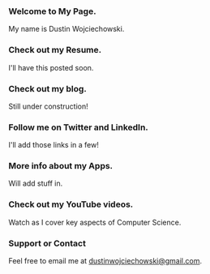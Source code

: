 ### Welcome to My Page.
My name is Dustin Wojciechowski.

### Check out my Resume.
I'll have this posted soon.

### Check out my blog.
Still under construction!

### Follow me on Twitter and LinkedIn.
I'll add those links in a few!

### More info about my Apps.
Will add stuff in.

### Check out my YouTube videos.
Watch as I cover key aspects of Computer Science.

### Support or Contact
Feel free to email me at dustinwojciechowski@gmail.com.

<script src="//platform.linkedin.com/in.js" type="text/javascript"></script>
<script type="IN/MemberProfile" data-id="https://www.linkedin.com/pub/dustin-wojciechowski/a5/9b8/b70" data-format="inline" data-related="false"></script>